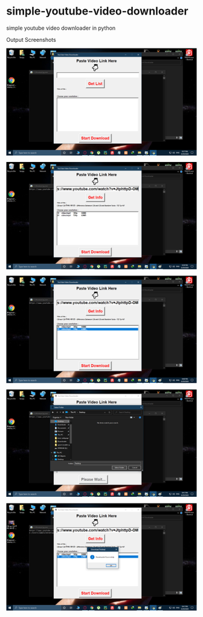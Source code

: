 # simple-youtube-video-downloader
simple youtube video downloader in python

Output Screenshots


![](screenshots/1.png)

![](screenshots/2.png)

![](screenshots/3.png)

![](screenshots/4.png)

![](screenshots/5.png)
